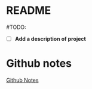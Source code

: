 # README

#TODO: 
- [ ] **Add a description of project**

# Github notes
[Github Notes](docs/githubNotes.md)